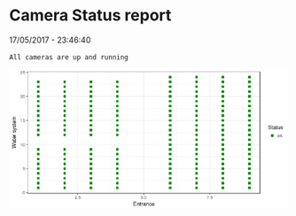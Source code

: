Camera Status report
================
17/05/2017 - 23:46:40

    All cameras are up and running

![](camreport_files/figure-markdown_github/unnamed-chunk-2-1.png)

